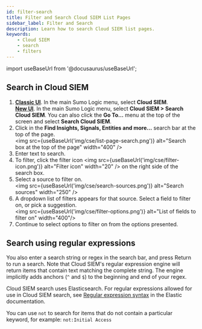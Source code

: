 ```yaml
---
id: filter-search
title: Filter and Search Cloud SIEM List Pages
sidebar_label: Filter and Search
description: Learn how to search Cloud SIEM list pages.
keywords:
    - Cloud SIEM
    - search
    - filters
---
```


import useBaseUrl from '@docusaurus/useBaseUrl';

## Search in Cloud SIEM

1. [**Classic UI**](/docs/get-started/sumo-logic-ui-classic). In the main Sumo Logic menu, select **Cloud SIEM**.<br/>[**New UI**](/docs/get-started/sumo-logic-ui). In the main Sumo Logic menu, select **Cloud SIEM > Search Cloud SIEM**. You can also click the **Go To...** menu at the top of the screen and select **Search Cloud SIEM**. 
1. Click in the **Find Insights, Signals, Entities and more...** search bar at the top of the page.<br/><img src={useBaseUrl('img/cse/list-page-search.png')} alt="Search box at the top of the page" width="400" />
1. Enter text to search.
1. To filter, click the filter icon <img src={useBaseUrl('img/cse/filter-icon.png')} alt="Filter icon" width="20" /> on the right side of the search box.
1. Select a source to filter on. <br/><img src={useBaseUrl('img/cse/search-sources.png')} alt="Search sources" width="250" />
1. A dropdown list of filters appears for that source. Select a field to filter on, or pick a suggestion.<br/><img src={useBaseUrl('img/cse/filter-options.png')} alt="List of fields to filter on" width="400"/>
1. Continue to select options to filter on from the options presented.

## Search using regular expressions

You also enter a search string or regex in the search bar, and press Return to run a search. Note that Cloud SIEM's regular expression engine will return items that contain text matching the complete string. The engine implicitly adds anchors  (`^` and `$`) to the beginning and end of your regex.

Cloud SIEM search uses Elasticsearch. For regular expressions allowed for use in Cloud SIEM search, see [Regular expression syntax](https://www.elastic.co/guide/en/elasticsearch/reference/current/regexp-syntax.html) in the Elastic documentation.

You can use `not` to search for items that do not contain a particular keyword, for example: `not:Initial Access`  